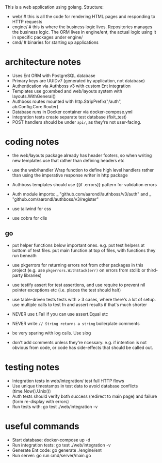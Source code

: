 This is a web application using golang. Structure:
- web/ # this is all the code for rendering HTML pages and responding to HTTP requests
- engine/ # this is where the business logic lives. Repositories manages the business logic. The ORM lives in engine/ent, the actual logic using it in specific packages under engine/
- cmd/ # binaries for starting up applications

# architecture notes
- Uses Ent ORM with PostgreSQL database
- Primary keys are UUIDv7 (generated by application, not database)
- Authentication via Authboss v3 with custom Ent integration
- Templates use go:embed and web/layouts system with layouts.WithGeneral()
- Authboss routes mounted with http.StripPrefix("/auth", ab.Config.Core.Router)
- Database runs in Docker container via docker-compose.yml
- Integration tests create separate test database (fixit_test)
- POST handlers should be under `api/`, as they're not user-facing.

# coding notes
- the web/layouts package already has header footers, so when writing new templates
  use that rather than defining headers etc
- use the web/handler Wrap function to define high level handlers rather than using the imperative response writer in http package
- Authboss templates should use {{if .errors}} pattern for validation errors
- Auth module imports: _ "github.com/aarondl/authboss/v3/auth" and _ "github.com/aarondl/authboss/v3/register"

- use tailwind for css
- use cobra for clis

## go 
- put helper functions below important ones. e.g. put test helpers at bottom of test files. put main function at top of files, with functions they run beneath
- use pkgerrors for returning errors not from other packages in this project (e.g. use `pkgerrors.WithStack(err)` on errors from stdlib or third-party libraries)
- use testify assert for test assertions, and use require to prevent nil pointer exceptions etc (i.e. places the test should halt)
- use table-driven tests tests with > 3 cases, where there's a lot of setup. use multiple calls to test fn and assert results if that's much shorter
- NEVER use t.Fail if you can use assert.Equal etc
- NEVER write `// String returns a string` boilerplate comments

- be very sparing with log calls. Use slog
- don't add comments unless they're ncessary. e.g. if intention is not obvious from code, or code has side-effects that should be called out.

# testing notes
- Integration tests in web/integration/ test full HTTP flows
- Use unique timestamps in test data to avoid database conflicts (time.Now().Unix())
- Auth tests should verify both success (redirect to main page) and failure (form re-display with errors)
- Run tests with: go test ./web/integration -v

# useful commands
- Start database: docker-compose up -d
- Run integration tests: go test ./web/integration -v
- Generate Ent code: go generate ./engine/ent
- Run server: go run cmd/server/main.go 